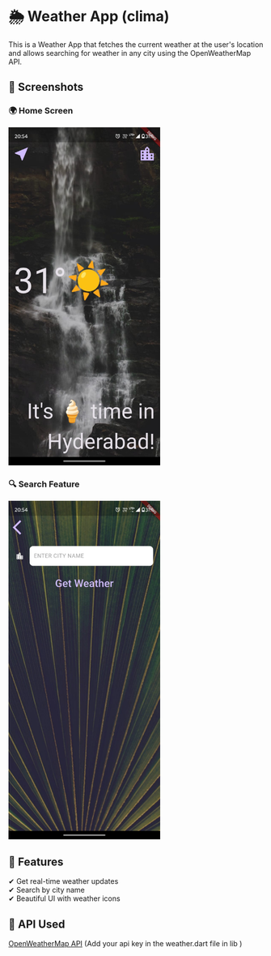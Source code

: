 # 🌦 Weather App (clima)

This is a Weather App that fetches the current weather at the user's location and allows searching for weather in any city using the OpenWeatherMap API.

## 📸 Screenshots

### 🌍 Home Screen  
<img src="assests/screenshots/weatherappsc.jpg" width="300">

### 🔍 Search Feature  
<img src="assests/screenshots/weatherappsc1.jpg" width="300">


## 🚀 Features
✔ Get real-time weather updates  
✔ Search by city name  
✔ Beautiful UI with weather icons  

## 🔗 API Used
[OpenWeatherMap API](https://openweathermap.org/)
(Add your api key in the weather.dart file in lib )
